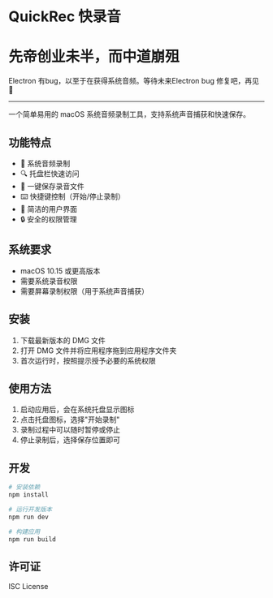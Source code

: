# QuickRec 快录音

# 先帝创业未半，而中道崩殂

Electron 有bug，以至于在获得系统音频。等待未来Electron bug 修复吧，再见 👋

---

一个简单易用的 macOS 系统音频录制工具，支持系统声音捕获和快速保存。

## 功能特点

- 🎵 系统音频录制
- 🔍 托盘栏快速访问
- 💾 一键保存录音文件
- ⌨️ 快捷键控制（开始/停止录制）
- 🎨 简洁的用户界面
- 🔒 安全的权限管理

## 系统要求

- macOS 10.15 或更高版本
- 需要系统录音权限
- 需要屏幕录制权限（用于系统声音捕获）

## 安装

1. 下载最新版本的 DMG 文件
2. 打开 DMG 文件并将应用程序拖到应用程序文件夹
3. 首次运行时，按照提示授予必要的系统权限

## 使用方法

1. 启动应用后，会在系统托盘显示图标
2. 点击托盘图标，选择"开始录制"
3. 录制过程中可以随时暂停或停止
4. 停止录制后，选择保存位置即可

## 开发

```bash
# 安装依赖
npm install

# 运行开发版本
npm run dev

# 构建应用
npm run build
```

## 许可证

ISC License 